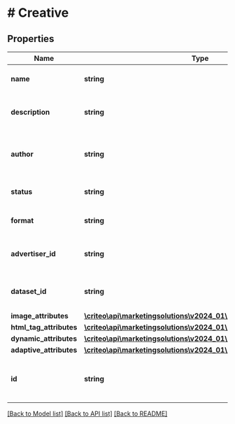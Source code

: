 # # Creative

## Properties

Name | Type | Description | Notes
------------ | ------------- | ------------- | -------------
**name** | **string** | The name of the creative |
**description** | **string** | The description of the creative | [optional]
**author** | **string** | The login of the person who created this creative ( |
**status** | **string** | The status of the creative |
**format** | **string** | The format of the creative | [optional]
**advertiser_id** | **string** | Advertiser linked to the Creative |
**dataset_id** | **string** | Data set id linked to the Creative | [optional]
**image_attributes** | [**\criteo\api\marketingsolutions\v2024_01\Model\ImageAttributes**](ImageAttributes.md) |  | [optional]
**html_tag_attributes** | [**\criteo\api\marketingsolutions\v2024_01\Model\HtmlTagAttributes**](HtmlTagAttributes.md) |  | [optional]
**dynamic_attributes** | [**\criteo\api\marketingsolutions\v2024_01\Model\DynamicAttributes**](DynamicAttributes.md) |  | [optional]
**adaptive_attributes** | [**\criteo\api\marketingsolutions\v2024_01\Model\AdaptiveAttributes**](AdaptiveAttributes.md) |  | [optional]
**id** | **string** | Unique identifier (duplicate of the parent id). | [optional]

[[Back to Model list]](../../README.md#models) [[Back to API list]](../../README.md#endpoints) [[Back to README]](../../README.md)

